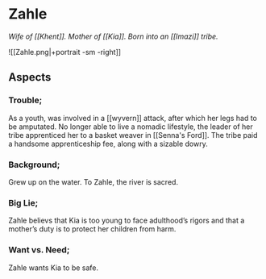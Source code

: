 # Zahle 

<cite>Wife of [[Khent]]. Mother of [[Kia]]. Born into an [[Imazi]] tribe. </cite>

![[Zahle.png|+portrait -sm -right]]

## Aspects
### Trouble; 
As a youth, was involved in a [[wyvern]] attack, after which her legs had to be amputated. No longer able to live a nomadic lifestyle, the leader of her tribe apprenticed her to a basket weaver in [[Senna's Ford]]. The tribe paid a handsome apprenticeship fee, along with a sizable dowry.
### Background; 
Grew up on the water. To Zahle, the river is sacred. 
### Big Lie;
Zahle believs that Kia is too young to face adulthood’s rigors and that a mother’s duty is to protect her children from harm.
### Want vs. Need;
Zahle wants Kia to be safe. 
